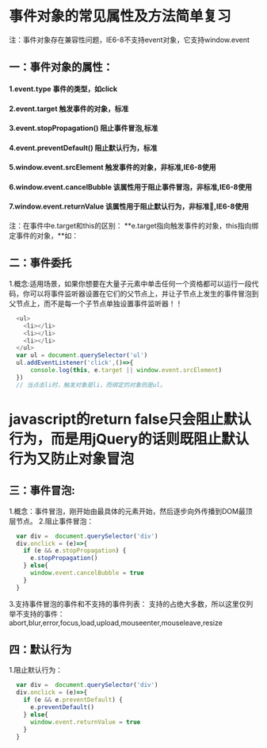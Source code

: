 # 事件对象的常见属性及方法简单复习
注：事件对象存在兼容性问题，IE6-8不支持event对象，它支持window.event
## 一：事件对象的属性：
  #### 1.event.type  事件的类型，如click

  #### 2.event.target  触发事件的对象，标准
  #### 3.event.stopPropagation()  阻止事件冒泡,标准
  #### 4.event.preventDefault()  阻止默认行为，标准

  #### 5.window.event.srcElement  触发事件的对象，非标准,IE6-8使用
  #### 6.window.event.cancelBubble  该属性用于阻止事件冒泡，非标准,IE6-8使用
  #### 7.window.event.returnValue  该属性用于阻止默认行为，非标准,IE6-8使用

  注：在事件中e.target和this的区别：
  **e.target指向触发事件的对象，this指向绑定事件的对象，**如：

## 二：事件委托
1.概念:适用场景，如果你想要在大量子元素中单击任何一个资格都可以运行一段代码，你可以将事件监听器设置在它们的父节点上，并让子节点上发生的事件冒泡到父节点上，而不是每一个子节点单独设置事件监听器！！
```js
  <ul>
    <li></li>
    <li></li>
    <li></li>
  </ul>
  var ul = document.querySelector('ul')
  ul.addEventListener('click',()=>{
      console.log(this, e.target || window.event.srcElement)
  })
  // 当点击li时，触发对象是li，而绑定的对象则是ul。
```
# javascript的return false只会阻止默认行为，而是用jQuery的话则既阻止默认行为又防止对象冒泡
## 三：事件冒泡:
1.概念：事件冒泡，刚开始由最具体的元素开始，然后逐步向外传播到DOM最顶层节点。
2.阻止事件冒泡：
```js
  var div =  document.querySelector('div')
  div.onclick = (e)=>{
    if (e && e.stopPropagation) {
      e.stopPropagation()
    } else{
      window.event.cancelBubble = true
    }
  }
```
3.支持事件冒泡的事件和不支持的事件列表：
支持的占绝大多数，所以这里仅列举不支持的事件：abort,blur,error,focus,load,upload,mouseenter,mouseleave,resize
## 四：默认行为
1.阻止默认行为：
```js
  var div =  document.querySelector('div')
  div.onclick = (e)=>{
    if (e && e.preventDefault) {
      e.preventDefault()
    } else{
      window.event.returnValue = true
    }
  }
```